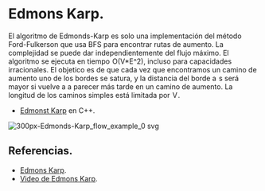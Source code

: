 # Edmons Karp.

El algoritmo de Edmonds-Karp es solo una implementación del método Ford-Fulkerson que usa BFS para encontrar rutas de aumento.
La complejidad se puede dar independientemente del flujo máximo. El algoritmo se ejecuta en tiempo  O(V*E^2), incluso para capacidades irracionales. 
El objetico es de que cada vez que encontramos un camino de aumento uno de los bordes se satura, y la distancia del borde a  s será mayor si vuelve a a
parecer más tarde en un camino de aumento. La longitud de los caminos simples está limitada por  V .
* [Edmonst Karp](https://github.com/Lutyvr02/Algoritmica/blob/main/Contenidos/Teoria%20de%20grafos/Edmons%20karp/edmos.cpp) en C++.

![300px-Edmonds-Karp_flow_example_0 svg](https://user-images.githubusercontent.com/101956531/199821200-91bea6de-cf64-4e4d-a3c5-61fcb44b0d67.png)

## Referencias. 

* [Edmons Karp](https://www.geeksforgeeks.org/binary-search/).
* [Video de Edmons Karp](https://www.youtube.com/watch?v=RppuJYwlcI8).
